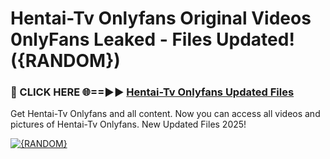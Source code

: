 # Hentai-Tv Onlyfans Original Videos 0nlyFans Leaked - Files Updated! ({RANDOM})

<h3>🔴 CLICK HERE 🌐==►► <a href="https://betterlinks.top/A2PfLJ" rel="nofollow">Hentai-Tv Onlyfans Updated Files</a></h3>

Get Hentai-Tv Onlyfans and all content. Now you can access all videos and pictures of Hentai-Tv Onlyfans. New Updated Files 2025!

[![{RANDOM}](https://i.imgur.com/ppqm5kG.gif)](https://betterlinks.top/A2PfLJ)